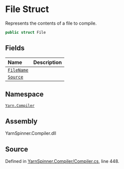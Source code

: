 # File Struct

Represents the contents of a file to compile.


```csharp
public struct File
```



## Fields
|Name|Description|
|:---|:---|
|[`FileName`](/api/csharp/yarn.compiler/compilationjob.file.filename.md)||
|[`Source`](/api/csharp/yarn.compiler/compilationjob.file.source.md)||
## Namespace
[`Yarn.Compiler`](/api/csharp/yarn.compiler/README.md)

## Assembly
YarnSpinner.Compiler.dll

## Source
Defined in [YarnSpinner.Compiler/Compiler.cs](https://github.com/YarnSpinnerTool/YarnSpinner//blob/develop/YarnSpinner.Compiler/Compiler.cs#L448), line 448.
